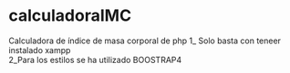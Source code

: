 # calculadoraIMC
Calculadora de índice de masa corporal de php
1_ Solo basta con teneer instalado xampp  
2_Para los estilos se ha utilizado BOOSTRAP4
